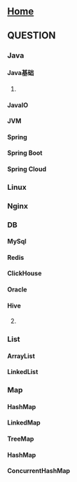 ## [Home](../README.md)
## QUESTION

### Java
#### Java基础
1. 
#### JavaIO
#### JVM
#### Spring
#### Spring Boot
#### Spring Cloud
### Linux
### Nginx
### DB
#### MySql
#### Redis
#### ClickHouse
#### Oracle
#### Hive

2.
### List
#### ArrayList
#### LinkedList

### Map
#### HashMap
#### LinkedMap
#### TreeMap
#### HashMap
#### ConcurrentHashMap